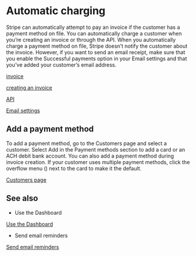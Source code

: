 # Automatic charging

Stripe can automatically attempt to pay an invoice if the customer has a payment method on file. You can automatically charge a customer when you’re creating an invoice or through the API. When you automatically charge a payment method on file, Stripe doesn’t notify the customer about the invoice. However, if you want to send an email receipt, make sure that you enable the Successful payments option in your Email settings and that you’ve added your customer’s email address.

[invoice](/api/invoices)

[creating an invoice](https://dashboard.stripe.com/invoices/create)

[API](/api/invoices)

[Email settings](https://dashboard.stripe.com/settings/emails)

## Add a payment method

To add a payment method, go to the Customers page and select a customer. Select Add in the Payment methods section to add a card or an ACH debit bank account. You can also add a payment method during invoice creation. If your customer uses multiple payment methods, click the overflow menu () next to the card to make it the default.

[Customers page](https://dashboard.stripe.com/customers)

## See also

- Use the Dashboard

[Use the Dashboard](/invoicing/dashboard)

- Send email reminders

[Send email reminders](/invoicing/send-email)
